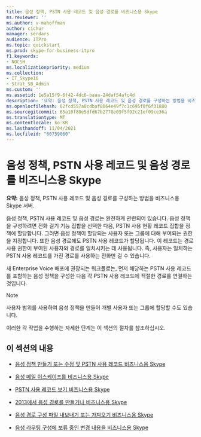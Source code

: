 ```yaml
---
title: 음성 정책, PSTN 사용 레코드 및 음성 경로를 비즈니스용 Skype
ms.reviewer: ''
ms.author: v-mahoffman
author: cichur
manager: serdars
audience: ITPro
ms.topic: quickstart
ms.prod: skype-for-business-itpro
f1.keywords:
- NOCSH
ms.localizationpriority: medium
ms.collection:
- IT_Skype16
- Strat_SB_Admin
ms.custom: ''
ms.assetid: 1e5a15f9-6f42-4dc6-baaa-24daf54afc4d
description: '요약: 음성 정책, PSTN 사용 레코드 및 음성 경로를 구성하는 방법을 비즈니스용 Skype 서버.'
ms.openlocfilehash: 62fcd557a0cdbaf8064e49f7c1c695f0f6f31880
ms.sourcegitcommit: 65a10f80e5dfd67b2778e09f5f92c21ef09ce36a
ms.translationtype: MT
ms.contentlocale: ko-KR
ms.lasthandoff: 11/04/2021
ms.locfileid: "60759060"
---
```

# <a name="configure-voice-policies-pstn-usage-records-and-voice-routes-in-skype-for-business"></a>음성 정책, PSTN 사용 레코드 및 음성 경로를 비즈니스용 Skype
 
**요약:** 음성 정책, PSTN 사용 레코드 및 음성 경로를 구성하는 방법을 비즈니스용 Skype 서버.
  
음성 정책, PSTN 사용 레코드 및 음성 경로는 완전하게 관련되어 있습니다. 음성 정책을 구성하려면 전화 걸기 기능 집합을 선택한 다음, PSTN 사용 현황 레코드 집합을 정책에 할당합니다. 그러면 음성 정책이 할당되는 사용자 또는 그룹에 대해 부여되는 권한을 지정합니다. 또한 음성 경로에도 PSTN 사용 레코드가 할당됩니다. 이 레코드는 경로 사용 권한이 부여된 사용자와 경로를 일치시키는 데 사용됩니다. 즉, 사용자는 일치하는 PSTN 사용 레코드를 가진 경로를 사용하는 전화만 걸 수 있습니다.
  
새 Enterprise Voice 배포에 권장되는 워크플로는, 먼저 해당하는 PSTN 사용 레코드를 포함하는 음성 정책을 구성한 다음 각 PSTN 사용 레코드에 적절한 경로를 연결하는 것입니다. 
  
> [!NOTE]
> 사용자 범위를 사용하여 음성  정책을 만들어 개별 사용자 또는 그룹에 할당할 수도 있습니다.
  
이러한 각 작업을 수행하는 자세한 단계는 이 섹션의 절차를 참조하십시오.
  
## <a name="in-this-section"></a>이 섹션의 내용

- [음성 정책 만들기 또는 수정 및 PSTN 사용 레코드 비즈니스용 Skype](voice-policy-and-pstn-usage-records.md)
    
- [음성 메일 이스케이프를 비즈니스용 Skype](configure-voice-mail-escape.md)
    
- [PSTN 사용 레코드 보기 비즈니스용 Skype](view-pstn-usage-records.md)
    
- [2013에서 음성 경로를 만들거나 비즈니스용 Skype](create-or-modify-a-voice-route.md)
    
- [음성 경로 구성 파일 내보내기 또는 가져오기 비즈니스용 Skype](voice-route-configuration-import-export.md)
    
- [음성 라우팅 구성에 보류 중인 변경 내용을 비즈니스용 Skype](voice-route-config-changes.md)
    

